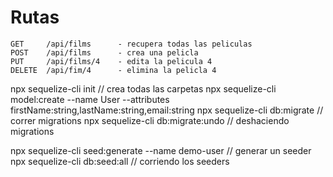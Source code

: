 # Rutas
    GET     /api/films      - recupera todas las peliculas
    POST    /api/films      - crea una pelicla
    PUT     /api/films/4    - edita la pelicula 4
    DELETE  /api/fim/4      - elimina la pelicla 4

npx sequelize-cli init // crea todas las carpetas
npx sequelize-cli model:create --name User --attributes firstName:string,lastName:string,email:string
npx sequelize-cli db:migrate		// correr migrations
npx sequelize-cli db:migrate:undo	// deshaciendo migrations

npx sequelize-cli seed:generate --name demo-user 	// generar un seeder
npx sequelize-cli db:seed:all			// corriendo los seeders 
